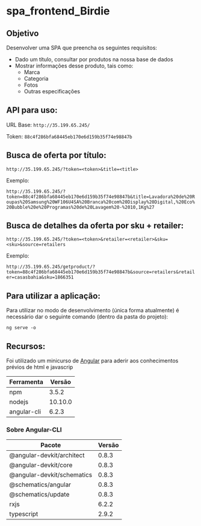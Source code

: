 # spa_frontend_Birdie

## Objetivo

Desenvolver uma SPA que preencha os seguintes requisitos:

* Dado um título, consultar por produtos na nossa base de dados
* Mostrar informações desse produto, tais como:
  * Marca
  * Categoria
  * Fotos
  * Outras especificações
 
 ## API para uso:
 
URL Base: `http://35.199.65.245/`

Token: `88c4f286bfa68445eb170e6d159b35f74e98847b`
  
## Busca de oferta por título:

`http://35.199.65.245/?token=<token>&title=<title>`

Exemplo:

`http://35.199.65.245/?token=88c4f286bfa68445eb170e6d159b35f74e98847b&title=Lavadora%20de%20Roupas%20Samsung%20WF106U4SA%20Branca%20com%20Display%20Digital,%20Eco%20Bubble%20e%20Programas%20de%20Lavagem%20-%2010,1Kg%27`

## Busca de detalhes da oferta por sku + retailer:

`http://35.199.65.245/?token=<token>&retailer=<retailer>&sku=<sku>&source=retailers`

Exemplo:

`http://35.199.65.245/getproduct/?token=88c4f286bfa68445eb170e6d159b35f74e98847b&source=retailers&retailer=casasbahia&sku=1866351`

## Para utilizar a aplicação:
Para utilizar no modo de desenvolvimento (única forma atualmente) é necessário dar o seguinte comando (dentro da pasta do projeto):

```ng serve -o ```

## Recursos:
Foi utilizado um minicurso de [Angular](https://coursetro.com/posts/code/154/Angular-6-Tutorial---Learn-Angular-6-in-this-Crash-Course) para aderir aos conhecimentos prévios de html e javascrip

|Ferramenta   |Versão|
|-------------|------|
|npm          |3.5.2 |
|nodejs       |10.10.0|
|angular-cli  |6.2.3  |
### Sobre Angular-CLI
|Pacote             |         Versão|
|--------------------|----------------|
|@angular-devkit/architect    |0.8.3|
|@angular-devkit/core         |0.8.3|
|@angular-devkit/schematics   |0.8.3|
|@schematics/angular          |0.8.3|
|@schematics/update           |0.8.3|
|rxjs                         |6.2.2|
|typescript                   |2.9.2|
